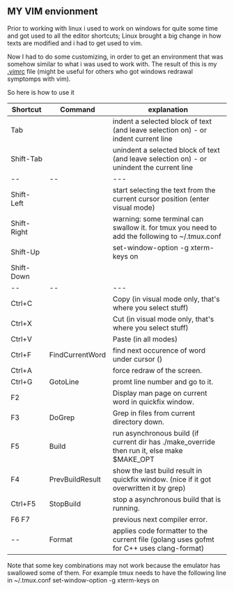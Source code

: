 ## MY VIM envionment

Prior to working with linux i used to work on windows for quite some time and got used to all the editor shortcuts; Linux brought a big change in how texts are modified and i had to get used to vim.

Now I had to do some customizing, in order to get an environment that was somehow similar to what i was used to work with.
The result of this is my [.vimrc](https://github.com/MoserMichael/myenv/blob/master/.vimrc) file (might be useful for others who got windows redrawal symptomps with vim).

So here is how to use it

|Shortcut | Command | explanation 
-- | -- | ---
Tab        |                | indent a selected block of text (and leave selection on) - or indent current line
Shift-Tab  |                | unindent a selected block of text (and leave selection on) - or unindent the current line
-- | -- | ---
Shift-Left |                | start selecting the text from the current cursor position (enter visual mode)
Shift-Right|                | warning: some terminal can swallow it. for tmux you need to add the following to ~/.tmux.conf
Shift-Up   |                | set-window-option -g xterm-keys on  
Shift-Down |                |
-- | -- | ---
Ctrl+C  |                   | Copy (in visual mode only, that's where you select stuff)
Ctrl+X  |                   | Cut (in visual mode only, that's where you select stuff)
Ctrl+V  |                   | Paste (in all modes)
Ctrl+F  | FindCurrentWord   | find next occurence of word under cursor (<cword>)
Ctrl+A  |                   | force redraw of the screen.
Ctrl+G  | GotoLine          | promt line number and go to it.
F2      |                   | Display man page on current word in quickfix window.
F3      | DoGrep            | Grep in files from current directory down.
F5      | Build             | run asynchronous build (if current dir has ./make_override then run it, else make $MAKE_OPT
F4      | PrevBuildResult   | show the last build result in quickfix window. (nice if it got overwritten it by grep)
Ctrl+F5 | StopBuild         | stop a asynchronous build that is running.
F6 F7   |                   | previous next compiler error.
--	| Format	    | applies code formatter to the current file (golang uses gofmt for C++ uses clang-format)

Note that some key combinations may not work because the emulator has swallowed some of them.
For example tmux needs to have the following line in ~/.tmux.conf 
set-window-option -g xterm-keys on

